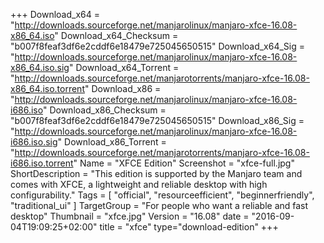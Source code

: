 +++
Download_x64 = "http://downloads.sourceforge.net/manjarolinux/manjaro-xfce-16.08-x86_64.iso"
Download_x64_Checksum = "b007f8feaf3df6e2cddf6e18479e725045650515"
Download_x64_Sig = "http://downloads.sourceforge.net/manjarolinux/manjaro-xfce-16.08-x86_64.iso.sig"
Download_x64_Torrent = "http://downloads.sourceforge.net/manjarotorrents/manjaro-xfce-16.08-x86_64.iso.torrent"
Download_x86 = "http://downloads.sourceforge.net/manjarolinux/manjaro-xfce-16.08-i686.iso"
Download_x86_Checksum = "b007f8feaf3df6e2cddf6e18479e725045650515"
Download_x86_Sig = "http://downloads.sourceforge.net/manjarolinux/manjaro-xfce-16.08-i686.iso.sig"
Download_x86_Torrent = "http://downloads.sourceforge.net/manjarotorrents/manjaro-xfce-16.08-i686.iso.torrent"
Name = "XFCE Edition"
Screenshot = "xfce-full.jpg"
ShortDescription = "This edition is supported by the Manjaro team and comes with XFCE, a lightweight and reliable desktop with high configurability."
Tags = [ "official", "resourceefficient", "beginnerfriendly", "traditional_ui" ]
TargetGroup = "For people who want a reliable and fast desktop"
Thumbnail = "xfce.jpg"
Version = "16.08"
date = "2016-09-04T19:09:25+02:00"
title = "xfce"
type="download-edition"
+++

